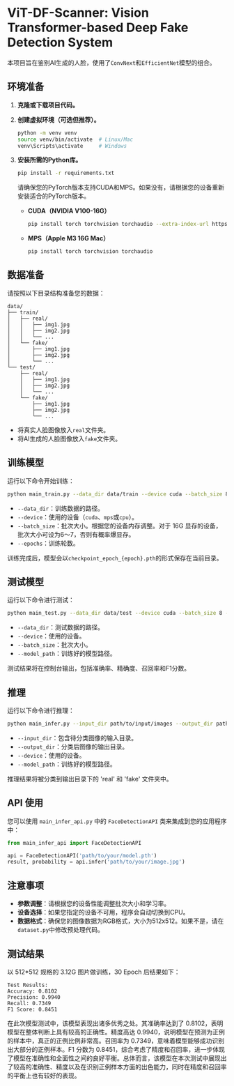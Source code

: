 # ViT-DF-Scanner: Vision Transformer-based Deep Fake Detection System

本项目旨在鉴别AI生成的人脸，使用了`ConvNext`和`EfficientNet`模型的组合。

## 环境准备

1. **克隆或下载项目代码。**

2. **创建虚拟环境（可选但推荐）。**

   ```bash
   python -m venv venv
   source venv/bin/activate  # Linux/Mac
   venv\Scripts\activate     # Windows
   ```

3. **安装所需的Python库。**

   ```bash
   pip install -r requirements.txt
   ```

   请确保您的PyTorch版本支持CUDA和MPS。如果没有，请根据您的设备重新安装适合的PyTorch版本。

   - **CUDA（NVIDIA V100-16G）**

     ```bash
     pip install torch torchvision torchaudio --extra-index-url https://download.pytorch.org/whl/cu117
     ```

   - **MPS（Apple M3 16G Mac）**

     ```bash
     pip install torch torchvision torchaudio
     ```

## 数据准备

请按照以下目录结构准备您的数据：

```
data/
├── train/
│   ├── real/
│   │   ├── img1.jpg
│   │   ├── img2.jpg
│   │   └── ...
│   └── fake/
│       ├── img1.jpg
│       ├── img2.jpg
│       └── ...
└── test/
    ├── real/
    │   ├── img1.jpg
    │   ├── img2.jpg
    │   └── ...
    └── fake/
        ├── img1.jpg
        ├── img2.jpg
        └── ...
```

- 将真实人脸图像放入`real`文件夹。
- 将AI生成的人脸图像放入`fake`文件夹。

## 训练模型

运行以下命令开始训练：

```bash
python main_train.py --data_dir data/train --device cuda --batch_size 8 --epochs 30
```

- `--data_dir`：训练数据的路径。
- `--device`：使用的设备（`cuda`、`mps`或`cpu`）。
- `--batch_size`：批次大小。根据您的设备内存调整。对于 16G 显存的设备，批次大小可设为6～7，否则有概率爆显存。
- `--epochs`：训练轮数。

训练完成后，模型会以`checkpoint_epoch_{epoch}.pth`的形式保存在当前目录。

## 测试模型

运行以下命令进行测试：

```bash
python main_test.py --data_dir data/test --device cuda --batch_size 8 --model_path checkpoint_epoch_30.pth
```

- `--data_dir`：测试数据的路径。
- `--device`：使用的设备。
- `--batch_size`：批次大小。
- `--model_path`：训练好的模型路径。

测试结果将在控制台输出，包括准确率、精确度、召回率和F1分数。

## 推理

运行以下命令进行推理：

```bash
python main_infer.py --input_dir path/to/input/images --output_dir path/to/output --device cuda --model_path checkpoint_epoch_30.pth
```

- `--input_dir`：包含待分类图像的输入目录。
- `--output_dir`：分类后图像的输出目录。
- `--device`：使用的设备。
- `--model_path`：训练好的模型路径。

推理结果将被分类到输出目录下的 'real' 和 'fake' 文件夹中。

## API 使用

您可以使用 `main_infer_api.py` 中的 `FaceDetectionAPI` 类来集成到您的应用程序中：

```python
from main_infer_api import FaceDetectionAPI

api = FaceDetectionAPI('path/to/your/model.pth')
result, probability = api.infer('path/to/your/image.jpg')
```

## 注意事项

- **参数调整**：请根据您的设备性能调整批次大小和学习率。
- **设备选择**：如果您指定的设备不可用，程序会自动切换到CPU。
- **数据格式**：确保您的图像数据为RGB格式，大小为512x512。如果不是，请在`dataset.py`中修改预处理代码。

## 测试结果

以 512*512 规格的 3.12G 图片做训练，30 Epoch 后结果如下：

```
Test Results:
Accuracy: 0.8102
Precision: 0.9940
Recall: 0.7349
F1 Score: 0.8451
```

在此次模型测试中，该模型表现出诸多优秀之处。其准确率达到了 0.8102，表明模型在整体判断上具有较高的正确性。精度高达 0.9940，说明模型在预测为正例的样本中，真正的正例比例非常高。召回率为 0.7349，意味着模型能够成功识别出大部分的正例样本。F1 分数为 0.8451，综合考虑了精度和召回率，进一步体现了模型在准确性和全面性之间的良好平衡。总体而言，该模型在本次测试中展现出了较高的准确性、精度以及在识别正例样本方面的出色能力，同时在精度和召回率的平衡上也有较好的表现。